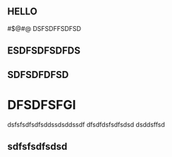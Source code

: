 ## HELLO 
#$@#@ DSFSDFFSDFSD
## ESDFSDFSDFDS
## SDFSDFDFSD
# DFSDFSFGI
dsfsfsdfsdfsddssdsddssdf
dfsdfdsfsdfsdsd
dsddsffsd
## sdfsfsdfsdsd
